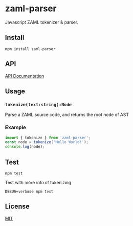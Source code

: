 # zaml-parser

Javascript ZAML tokenizer & parser.

## Install

```shell
npm install zaml-parser
```

## API

[API Documentation](./docs/API.md)

## Usage

### `tokenize(text:string):Node`

Parse a ZAML source code, and returns the root node of AST

### Example

```js
import { tokenize } from 'zaml-parser';
const node = tokenize('Hello World!');
console.log(node);
```

## Test

```shell
npm test
```

Test with more info of tokenizing

```shell
DEBUG=verbose npm test
```

## License

[MIT](../../LICENSE)
